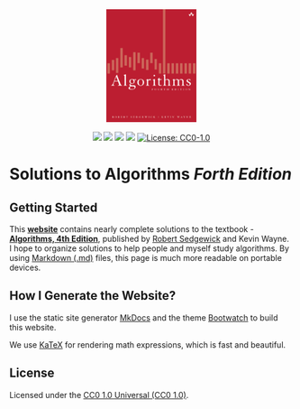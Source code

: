 <div align="center">
  <a href="https://techwaydotio.github.io/algorithms-sedgewick/"><img src="./docs/assets/book-cover.png" height="200" title="Algorithms" alt="Algorithms"></a>
</div>

<div align="center">

![](https://img.shields.io/badge/completion-81%25-005CAF.svg?style=flat-square)
![](https://img.shields.io/badge/made%20with-Markdown-33A6B8.svg?style=flat-square)
![](https://img.shields.io/badge/made%20with-KaTeX-33A6B8.svg?style=flat-square)
![](https://img.shields.io/badge/PRs-welcome-E87A90.svg?style=flat-square)
[![License: CC0-1.0](https://img.shields.io/badge/License-CC0%201.0-lightgrey.svg)](http://creativecommons.org/publicdomain/zero/1.0/)

</div>

# Solutions to **Algorithms** _Forth Edition_

## Getting Started

This **[website](https://techwaydotio.github.io/algorithms-sedgewick/)** contains nearly complete solutions to the textbook - [**Algorithms, 4th Edition**](https://algs4.cs.princeton.edu/home/), published by [Robert Sedgewick](https://en.wikipedia.org/wiki/Robert_Sedgewick_(computer_scientist)) and Kevin Wayne.
I hope to organize solutions to help people and myself study algorithms. By using [Markdown (.md)](https://en.wikipedia.org/wiki/Markdown) files, this page is much more readable on portable devices.

## How I Generate the Website?

I use the static site generator [MkDocs](http://www.mkdocs.org/) and the theme [Bootwatch](https://mkdocs.github.io/mkdocs-bootswatch/) to build this website.

We use [KaTeX](https://katex.org/) for rendering math expressions, which is fast and beautiful.

## License

Licensed under the [CC0 1.0 Universal (CC0 1.0)](https://creativecommons.org/publicdomain/zero/1.0/).